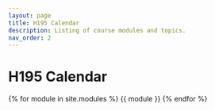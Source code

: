 ```yaml
---
layout: page
title: H195 Calendar
description: Listing of course modules and topics.
nav_order: 2
---
```


# H195 Calendar

{% for module in site.modules %}
{{ module }}
{% endfor %}
